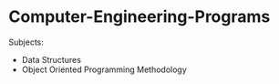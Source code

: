 # Computer-Engineering-Programs

Subjects:
- Data Structures
- Object Oriented Programming Methodology
